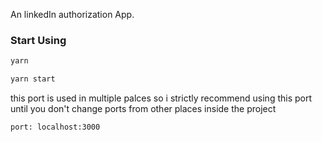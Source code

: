 An linkedIn authorization App.

### Start Using
```bash
yarn
```
```bash
yarn start
```
this port is used in multiple palces so i strictly recommend using this port until you don't change ports from other places inside the project
```bash
port: localhost:3000 
```
